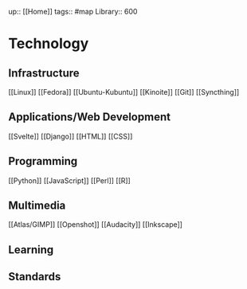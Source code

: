 up:: [[Home]]
tags:: #map 
Library:: 600

# Technology

## Infrastructure

[[Linux]]
	[[Fedora]]
	[[Ubuntu-Kubuntu]]
	[[Kinoite]]
[[Git]]
[[Syncthing]]

## Applications/Web Development

[[Svelte]]
[[Django]]
[[HTML]]
[[CSS]]

## Programming

[[Python]]
[[JavaScript]]
[[Perl]]
[[R]]

## Multimedia

[[Atlas/GIMP]]
[[Openshot]]
[[Audacity]]
[[Inkscape]]

## Learning

## Standards

